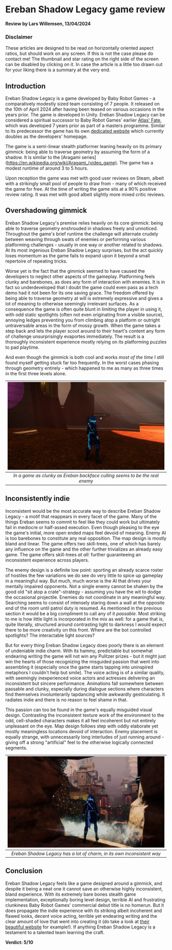 
# Ereban Shadow Legacy game review
**Review by Lars Willemsen, 13/04/2024**

### Disclaimer
These articles are designed to be read on horizontally oriented aspect ratios, but should work on any screen. If this is not the case please do contact me! The thumbnail and star rating on the right side of the screen can be disabled by clicking on it. In case the article is a little too drawn out for your liking there is a summary at the very end.

## Introduction

Ereban Shadow Legacy is a game developed by Baby Robot Games - a comparatively modestly sized team consisting of 7 people. It released on the 10th of April 2024 after having been teased on various occasions in the years prior. The game is developed in Unity. Ereban Shadow Legacy can be considered a spiritual successor to Baby Robot Games' earlier [Atlas' Fate](http://www.atlasfate.com/), which was developed 7 years prior as part of a masters programme. Similar to its predecessor the game has its own [dedicated website](https://www.ereban.com/) which currently doubles as the developers' homepage.

The game is a semi-linear stealth platformer leaning heavily on its primary gimmick: being able to traverse geometry by assuming the form of a shadow. It is similar to the [Aragami series](https://en.wikipedia.org/wiki/Aragami_(video_game). The game has a modest runtime of around 3 to 5 hours.

Upon reception the game was met with good user reviews on Steam, albeit with a strikingly small pool of people to draw from - many of which received the game for free. At the time of writing the game sits at a 90% positive review rating. It was met with good albeit slightly more mixed critic reviews.

## Overshadowing gimmick

Ereban Shadow Legacy's premise relies heavily on its core gimmick: being able to traverse geometry enshrouded in shadows freely and unnoticed. Throughout the game's brief runtime the challenge will alternate crudely between weaving through swats of enemies or performing various platforming challenges - usually in one way or another related to shadows. At its most ingenious Ereban Shadow Legacy surprises, but the act quickly loses momentum as the game fails to expand upon it beyond a small repertoire of repeating tricks.

Worse yet is the fact that the gimmick seemed to have caused the developers to neglect other aspects of the gameplay. Platforming feels clunky and barebones, as does any form of interaction with enemies. It is in fact so underdeveloped that I doubt the game could even pass as a tech demo had it not been for its one saving grace. The freedom offered by being able to traverse geometry at will is extremely expressive and gives a lot of meaning to otherwise seemingly irrelevant surfaces. As a consequence the game is often quite blunt in limiting the player in using it, with odd static spotlights (often not even originating from a visible source), annoying ledges preventing you from climbing atop a platform or outright untraversable areas in the form of mossy growth. When the game takes a step back and lets the player scoot around to their heart's content any form of challenge unsurprisingly evaportes immediately. The result is a thoroughly inconsistent experience mostly relying on its platforming puzzles to pad playtime.

And even though the gimmick is both cool and works *most of the time* I still found myself getting stuck far too frequently. In the worst cases phasing through geometry entirely - which happened to me as many as three times in the first three levels alone.


| ![Ereban](content/reviews/Ereban_Shadow_Legacy/stuck.jpg) |
| :--: |
| *In a game as clunky as Ereban backface culling seems to be the real enemy* |

## Inconsistently indie

Inconsistent would be the most accurate way to describe Ereban Shadow Legacy - a motif that reappears in every facet of the game. Many of the things Ereban seems to commit to feel like they could work but ultimately fail in mediocre or half-assed execution. Even though pleasing to the eye the game's initial, more open ended maps feel devoid of meaning. Enemy AI is too barebones to constitute any real opposition. The map design is mostly bland and linear. The game offers two skill-trees, one of which has barely any influence on the game and the other further trivializes an already easy game. The game offers skill-trees *at all*: further guaranteeing an inconsistent experience across players.

The enemy design is a definite low point: sporting an already scarce roster of hostiles the few variations we do see do very little to spice up gameplay in a meaningful way. But much, much worse is the AI that drives your mentally impaired opponents. Not a single enemy cannot be shaken by the good old "sit atop a crate"-strategy - assuming you have the wit to dodge the occasional projectile. Enemies do not coordinate in any meaningful way. Searching seems to consist of intensely staring down a wall at the opposite end of the room until patrol duty is resumed. As mentioned in the previous section it would be a big compliment to call any of it *passable*. Most striking to me is how little light is incorporated in the mix as well: for a game that is, quite literally, structured around contrasting light to darkness I would expect there to be more creativity on this front. Where are the bot controlled spotlights? The interactable light sources?

But for every thing Ereban Shadow Legacy does poorly there is an element of undeniable indie charm. With its hammy, predictable but somewhat endearing writing the game will not win any Pulitzer prizes - but it might just win the hearts of those recognizing the misguided passion that went into assembling it (especially once the game starts tapping into uninspired metaphors I couldn't help but smile). The voice acting is of a similar quality, with seemingly inexperienced voice actors and actresses delivering an inconsistent but sincere performance. Animations fall somewhere between passable and clunky, especially during dialogue sections where characters find themselves involunterarily tapdancing while awkwardly gesticulating. It radiates indie and there is no reason to feel shame in that.

This passion can too be found in the game's equally misguided visual design. Contrasting the inconsistent texture work of the environment to the odd, cell-shaded characters makes it all feel incoherent but not entirely unpleasant on the eye. Map design follows step with oddly elaborate yet mostly meaningless locations devoid of interaction. Enemy placement is equally strange, with unnecessarily long interludes of just running around - giving off a strong "artificial" feel to the otherwise logically connected segments.

| ![Ereban2](content/reviews/Ereban_Shadow_Legacy/strangelynice.jpg) |
| :--: |
| *Ereban Shadow Legacy has a lot of charm, in its own inconsistent way* |

## Conclusion

Ereban Shadow Legacy feels like a game designed around a gimmick, and despite it being a neat one it cannot save an otherwise highly inconsistent, bland experience. With its extremely bare bones stealth game implementation, exceptionally boring level design, terrible AI and frustrating clunkiness Baby Robot Games' commercial debut title is no homerun. But it does propagate the indie experience with its striking albeit incoherent and flawed looks, decent voice acting, terrible yet endearing writing and the clear amount of love that went into creating it (do take a look at [their beautiful website](https://www.ereban.com/) for example!). If anything Ereban Shadow Legacy is a testament to a talented team learning the craft.

**Verdict: 5/10**